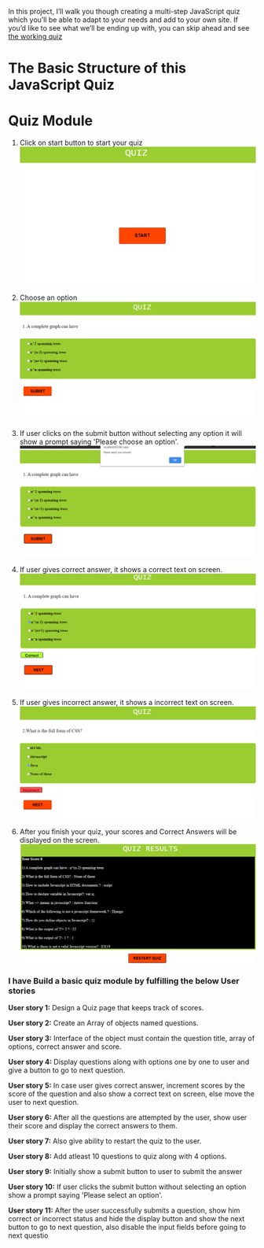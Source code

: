 In this project, I’ll walk you though creating a multi-step JavaScript quiz which you’ll be able to adapt to your needs and add to your own site. If you’d like to see what we’ll be ending up with, you can skip ahead and see [the working quiz](https://adishisood.github.io/Quiz-Module/)

# The Basic Structure of this JavaScript Quiz

# Quiz Module
1) Click on start button to start your quiz
![](Screengrabs/StartQuiz.png)

2) Choose an option
![](Screengrabs/ChooseOption.png)

3) If user clicks on the submit button without selecting any option it will show a prompt saying 'Please choose an option'.
![](Screengrabs/ALert.png)

4) If user gives correct answer, it shows a correct text on screen.
![](Screengrabs/CorrectAnswer.png)

5) If user gives incorrect answer, it shows a incorrect text on screen.
![](Screengrabs/IncorrectAnswer.png)

6) After you finish your quiz, your scores and Correct Answers will be displayed on the screen.
![](Screengrabs/QuizResult.png)


### I have Build a basic quiz module by fulfilling the below User stories

**User story 1:** Design a Quiz page that keeps track of scores.

**User story 2:** Create an Array of objects named questions.

**User story 3:** Interface of the object must contain the question title, array of options, correct answer and score.

**User story 4:** Display questions along with options one by one to user and give a button to go to next question.

**User story 5:** In case user gives correct answer, increment scores by the score of the question and also show a correct text on screen, else move the user to next question.

**User story 6:** After all the questions are attempted by the user, show user their score and display the correct answers to them.

**User story 7:** Also give ability to restart the quiz to the user.

**User story 8:** Add atleast 10 questions to quiz along with 4 options.

**User story 9:** Initially show a submit button to user to submit the answer

**User story 10:** If user clicks the submit button without selecting an option show a prompt saying 'Please select an option'.

**User story 11:** After the user successfully submits a question, show him correct or incorrect status and hide the display button and show the next button to go to next question, also disable the input fields before going to next questio
